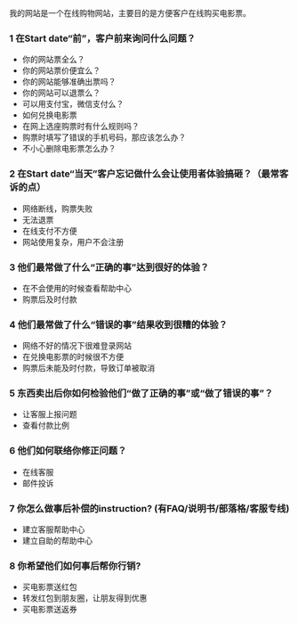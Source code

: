 我的网站是一个在线购物网站，主要目的是方便客户在线购买电影票。

### 1 在Start date“前”，客户前来询问什么问题？

- 你的网站票全么？
- 你的网站票价便宜么？
- 你的网站能够准确出票吗？
- 你的网站可以退票么？
- 可以用支付宝，微信支付么？
- 如何兑换电影票
- 在网上选座购票时有什么规则吗？
- 购票时填写了错误的手机号码，那应该怎么办？
- 不小心删除电影票怎么办？

### 2 在Start date“当天”客户忘记做什么会让使用者体验搞砸？（最常客诉的点）

- 网络断线，购票失败
- 无法退票
- 在线支付不方便
- 网站使用复杂，用户不会注册

### 3 他们最常做了什么“正确的事”达到很好的体验？

- 在不会使用的时候查看帮助中心
- 购票后及时付款

### 4 他们最常做了什么“错误的事”结果收到很糟的体验？

- 网络不好的情况下很难登录网站
- 在兑换电影票的时候很不方便
- 购票后未能及时付款，导致订单被取消

### 5 东西卖出后你如何检验他们“做了正确的事”或“做了错误的事”？

- 让客服上报问题
- 查看付款比例

### 6 他们如何联络你修正问题？

- 在线客服
- 邮件投诉

### 7 你怎么做事后补偿的instruction? (有FAQ/说明书/部落格/客服专线)

- 建立客服帮助中心
- 建立自助的帮助中心

### 8 你希望他们如何事后帮你行销?

- 买电影票送红包
- 转发红包到朋友圈，让朋友得到优惠
- 买电影票送返券
